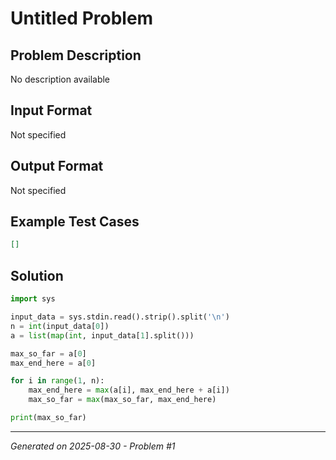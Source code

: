 # Untitled Problem

## Problem Description
No description available

## Input Format
Not specified

## Output Format
Not specified

## Example Test Cases
```json
[]
```

## Solution
```python
import sys

input_data = sys.stdin.read().strip().split('\n')
n = int(input_data[0])
a = list(map(int, input_data[1].split()))

max_so_far = a[0]
max_end_here = a[0]

for i in range(1, n):
    max_end_here = max(a[i], max_end_here + a[i])
    max_so_far = max(max_so_far, max_end_here)

print(max_so_far)
```

---
*Generated on 2025-08-30 - Problem #1*